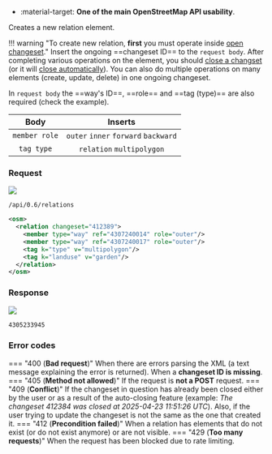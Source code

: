 <div class="grid cards" markdown>

- :material-target: **One of the main OpenStreetMap API usability**.

</div>

Creates a new relation element.

!!! warning "To create new relation, **first** you must operate inside [open changeset](open_changeset.md)."
    Insert the ongoing ==changeset ID== to the `request body`. After completing various operations on the element, you should [close a changset](close_changeset.md) (or it will [close automatically](../general_informations/changesets.md#changesets-attributes)). You can also do multiple operations on many elements (create, update, delete) in one ongoing changeset.

In `request body` the ==way's ID==, ==role== and ==tag (type)== are also required (check the example).<!--tutaj w inny sposób oznaczasz atrybuty: nie włączaj "way", poza tym w przykładzie nie widzę atrybutu 'id', w tabeli poniżej również jest tylko 'role' i 'tag'-->

|     Body      |               Inserts                |
| :-----------: | :----------------------------------: |
| `member role` | `outer` `inner` `forward` `backward` |
|  `tag type`   |      `relation` `multipolygon`       |

### Request

![](https://img.shields.io/badge/POST-blue)

```
/api/0.6/relations
```

``` xml title="createRelationBody_example.xml" hl_lines="2-6"
<osm>
  <relation changeset="412389">
    <member type="way" ref="4307240014" role="outer"/>
    <member type="way" ref="4307240017" role="outer"/>
    <tag k="type" v="multipolygon"/>
    <tag k="landuse" v="garden"/>
  </relation>
</osm>
```

### Response

![](https://img.shields.io/badge/Response-200%20OK-brightgreen)

``` xml title="relationID_example.xml" linenums="1"
4305233945
```

### Error codes

=== "400 (**Bad request**)"
    When there are errors parsing the XML (a text message explaining the error is returned). When a **changeset ID is missing**.<!--niepotrzebne pogrubienie-->
=== "405 (**Method not allowed**)"
    If the request is **not a POST** request.<!--niepotrzebne pogrubienie-->
=== "409 (**Conflict**)"
    If the changeset in question has already been closed either by the user or as a result of the auto-closing feature (example: *The changeset 412384 was closed at 2025-04-23 11:51:26 UTC*). Also, if the user trying to update the changeset is not the same as the one that created it.
=== "412 (**Precondition failed**)"
    When a relation has elements that do not exist (or do not exist anymore) or are not visible.
=== "429 (**Too many requests**)"
    When the request has been blocked due to rate limiting.